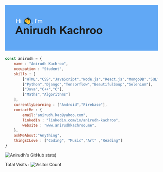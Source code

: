 
![Header](header.png)

```javascript
const anirudh = {
    name : "Anirudh Kachroo",
    occupation : "Student",
    skills : [
        ["HTML","CSS","JavaScript","Node.js","React.js","MongoDB","SQL"],
        ["Python","Django","Tensorflow","BeautifulSoup","Selenium"],
        ["Java","C++","C"],
        ["Maths","Algorithms"]
    ],
    currentlyLearning : ["Android","Firebase"],
    contactMe : {
        email:"anirudh.kac@yahoo.com",
        linkedIn : "linkedin.com/in/anirudh-kachroo",
        website : "www.anirudhkachroo.me",
    },
    askMeAbout:"Anything",
    thingsILove : ["Coding", "Music","Art" ,"Reading"]
}

```


![Anirudh's GitHub stats](https://github-readme-stats.vercel.app/api?username=anirudh-kac&count_private=true&show_icons=true&theme=radical))



Total Visits : ![Visitor Count](https://profile-counter.glitch.me/anirudh-kac/count.svg)

